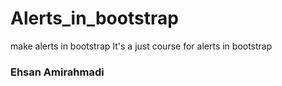 # Alerts_in_bootstrap
make alerts in bootstrap
It's a just course for alerts in bootstrap

### Ehsan Amirahmadi
